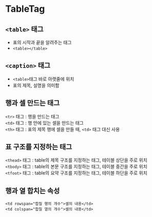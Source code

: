 # TableTag

## ```<table>``` 태그
- 표의 시작과 끝을 알려주는 태그    
- ```<table></table>``` 

## ```<caption>``` 태그
- ```<table>```태그 바로 아랫줄에 위치
- 표의 제목, 설명을 의미함

## 행과 셀 만드는 태그
```<tr>``` 태그 : 행을 만드는 태그      
```<td>``` 태그 : 행 안에 있는 셀을 만드는 태그      
```<th>``` 태그 : 표의 제목 행에 셀을 만들 때, ```<td>``` 태그 대신 사용     

## 표 구조를 지정하는 태그
```<thead>``` 태그 : table의 제목 구조를 지정하는 태그, 테이블 상단을 주로 위치       
```<tbody>``` 태그 : table의 본문 구조를 지정하는 태그, 테이블 중간을 주로 위치       
```<tfoot>``` 태그 : table의 요약 구조를 지정하는 태그, 테이블 하단을 주로 위치       

## 행과 열 합치는 속성
```<td rowspan="합칠 행의 개수">셀의 내용</td>```     
```<td colspan="합칠 열의 개수">셀의 내용</td>```      
